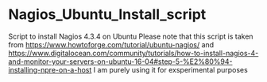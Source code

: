 # Nagios_Ubuntu_Install_script
Script to install Nagios  4.3.4 on Ubuntu
Please note that this script is taken from https://www.howtoforge.com/tutorial/ubuntu-nagios/ and https://www.digitalocean.com/community/tutorials/how-to-install-nagios-4-and-monitor-your-servers-on-ubuntu-16-04#step-5-%E2%80%94-installing-npre-on-a-host
I am purely using it for exsperimental purposes

